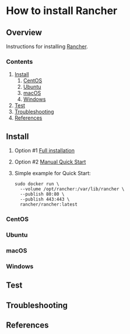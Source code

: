 # How to install Rancher

## Overview

Instructions for installing [Rancher](https://rancher.com/).

### Contents

1. [Install](#install)
    1. [CentOS](#centos)
    1. [Ubuntu](#ubuntu)
    1. [macOS](#macos)
    1. [Windows](#windows)
1. [Test](#test)
1. [Troubleshooting](#troubleshooting)
1. [References](#references)

## Install

1. Option #1 [Full installation](https://rancher.com/docs/rancher/v2.x/en/installation/)
1. Option #2 [Manual Quick Start](https://rancher.com/docs/rancher/v2.x/en/quick-start-guide/deployment/quickstart-manual-setup/)
1. Simple example for Quick Start:

    ```console
    sudo docker run \
      --volume /opt/rancher:/var/lib/rancher \
      --publish 80:80 \
      --publish 443:443 \
      rancher/rancher:latest
    ```

### CentOS

### Ubuntu

### macOS

### Windows

## Test

## Troubleshooting

## References
